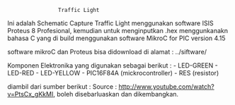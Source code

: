 
					Traffic Light

Ini adalah Schematic Capture Traffic Light menggunakan software ISIS Proteus 8 Profesional, kemudian untuk menginputkan .hex menggunkanakn bahasa C yang di build menggunakan software MikroC for PIC version 4.15

software mikroC dan Proteus bisa didownload di alamat :
../siftware/

Komponen Elektronika yang digunakan sebagai berikut :
	- LED-GREEN
	- LED-RED
	- LED-YELLOW
	- PIC16F84A (mickrocontroller)
	- RES (resistor)

diambil dari sumber berikut :
Source : http://www.youtube.com/watch?v=PtsCx_gKkMI, boleh disebarluaskan dan dikembangkan.